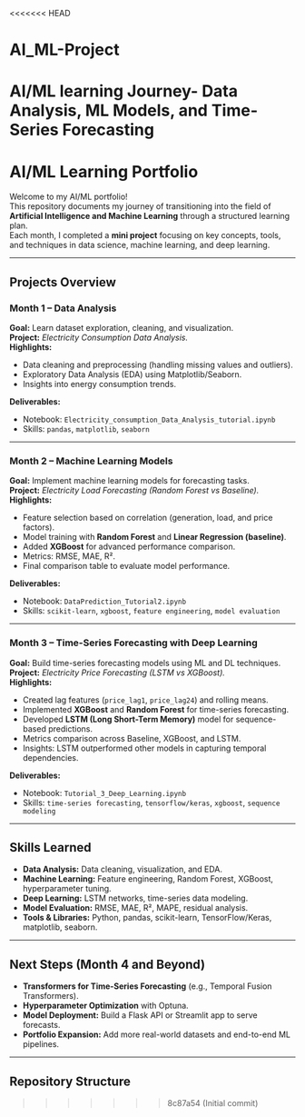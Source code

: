 <<<<<<< HEAD
# AI_ML-Project
AI/ML learning Journey- Data Analysis, ML Models, and Time-Series Forecasting
=======
# **AI/ML Learning Portfolio**

Welcome to my AI/ML portfolio!  
This repository documents my journey of transitioning into the field of **Artificial Intelligence and Machine Learning** through a structured learning plan.  
Each month, I completed a **mini project** focusing on key concepts, tools, and techniques in data science, machine learning, and deep learning.

---

## **Projects Overview**

### **Month 1 – Data Analysis**
**Goal:** Learn dataset exploration, cleaning, and visualization.  
**Project:** *Electricity Consumption Data Analysis.*  
**Highlights:**
- Data cleaning and preprocessing (handling missing values and outliers).
- Exploratory Data Analysis (EDA) using Matplotlib/Seaborn.
- Insights into energy consumption trends.

**Deliverables:**
- Notebook: `Electricity_consumption_Data_Analysis_tutorial.ipynb`
- Skills: `pandas`, `matplotlib`, `seaborn`

---

### **Month 2 – Machine Learning Models**
**Goal:** Implement machine learning models for forecasting tasks.  
**Project:** *Electricity Load Forecasting (Random Forest vs Baseline).*  
**Highlights:**
- Feature selection based on correlation (generation, load, and price factors).
- Model training with **Random Forest** and **Linear Regression (baseline)**.
- Added **XGBoost** for advanced performance comparison.
- Metrics: RMSE, MAE, R².
- Final comparison table to evaluate model performance.

**Deliverables:**
- Notebook: `DataPrediction_Tutorial2.ipynb`
- Skills: `scikit-learn`, `xgboost`, `feature engineering`, `model evaluation`

---

### **Month 3 – Time-Series Forecasting with Deep Learning**
**Goal:** Build time-series forecasting models using ML and DL techniques.  
**Project:** *Electricity Price Forecasting (LSTM vs XGBoost).*  
**Highlights:**
- Created lag features (`price_lag1`, `price_lag24`) and rolling means.
- Implemented **XGBoost** and **Random Forest** for time-series forecasting.
- Developed **LSTM (Long Short-Term Memory)** model for sequence-based predictions.
- Metrics comparison across Baseline, XGBoost, and LSTM.
- Insights: LSTM outperformed other models in capturing temporal dependencies.

**Deliverables:**
- Notebook: `Tutorial_3_Deep_Learning.ipynb`
- Skills: `time-series forecasting`, `tensorflow/keras`, `xgboost`, `sequence modeling`

---

## **Skills Learned**
- **Data Analysis:** Data cleaning, visualization, and EDA.
- **Machine Learning:** Feature engineering, Random Forest, XGBoost, hyperparameter tuning.
- **Deep Learning:** LSTM networks, time-series data modeling.
- **Model Evaluation:** RMSE, MAE, R², MAPE, residual analysis.
- **Tools & Libraries:** Python, pandas, scikit-learn, TensorFlow/Keras, matplotlib, seaborn.

---

## **Next Steps (Month 4 and Beyond)**
- **Transformers for Time-Series Forecasting** (e.g., Temporal Fusion Transformers).
- **Hyperparameter Optimization** with Optuna.
- **Model Deployment:** Build a Flask API or Streamlit app to serve forecasts.
- **Portfolio Expansion:** Add more real-world datasets and end-to-end ML pipelines.

---

## **Repository Structure**
>>>>>>> 8c87a54 (Initial commit)
